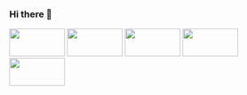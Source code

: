 ### Hi there 👋


<img src="https://github.com/waitgandidrese/waitgandidrese/assets/44409465/6ac134a4-395f-413a-ba04-f7e7940607e8"  width="100" height="50">

<img src="https://github.com/waitgandidrese/waitgandidrese/assets/44409465/2d9928e9-9c2a-4381-95c2-8331f7d20210"  width="100" height="50">

<img src="https://github.com/waitgandidrese/waitgandidrese/assets/44409465/b5ceb270-ad66-4380-9aa0-9011e02d6469"  width="100" height="50">

<img src="https://github.com/waitgandidrese/waitgandidrese/assets/44409465/304e9a9f-6627-403b-9099-8442bb99e85c"  width="100" height="50">

<img src="https://github.com/waitgandidrese/waitgandidrese/assets/44409465/43ca6769-7498-4b0b-8774-0562236c6ae6"  width="100" height="50">


